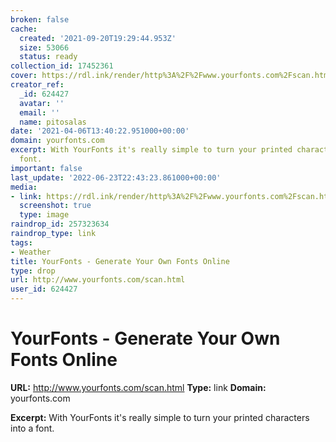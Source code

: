 ```yaml
---
broken: false
cache:
  created: '2021-09-20T19:29:44.953Z'
  size: 53066
  status: ready
collection_id: 17452361
cover: https://rdl.ink/render/http%3A%2F%2Fwww.yourfonts.com%2Fscan.html
creator_ref:
  _id: 624427
  avatar: ''
  email: ''
  name: pitosalas
date: '2021-04-06T13:40:22.951000+00:00'
domain: yourfonts.com
excerpt: With YourFonts it's really simple to turn your printed characters into a
  font.
important: false
last_update: '2022-06-23T22:43:23.861000+00:00'
media:
- link: https://rdl.ink/render/http%3A%2F%2Fwww.yourfonts.com%2Fscan.html
  screenshot: true
  type: image
raindrop_id: 257323634
raindrop_type: link
tags:
- Weather
title: YourFonts - Generate Your Own Fonts Online
type: drop
url: http://www.yourfonts.com/scan.html
user_id: 624427
---
```


# YourFonts - Generate Your Own Fonts Online

**URL:** http://www.yourfonts.com/scan.html
**Type:** link
**Domain:** yourfonts.com

**Excerpt:** With YourFonts it's really simple to turn your printed characters into a font.
